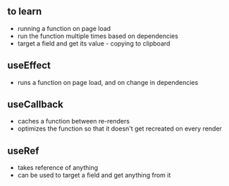 ## to learn

- running a function on page load
- run the function multiple times based on dependencies
- target a field and get its value - copying to clipboard

## useEffect
- runs a function on page load, and on change in dependencies

## useCallback
- caches a function between re-renders
- optimizes the function so that it doesn't get recreated on every render

## useRef
- takes reference of anything
- can be used to target a field and get anything from it
